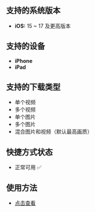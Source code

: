 ## 支持的系统版本
- **iOS:** 15 ~ 17 及更高版本

## 支持的设备
- **iPhone**
- **iPad**

## 支持的下载类型
- 单个视频
- 多个视频
- 单个图片
- 多个图片
- 混合图片和视频（默认最高画质）

## 快捷方式状态
- 正常可用 ✅

## 使用方法
- [点击查看](https://fengguo.pages.dev/pages/twitter-dl)
